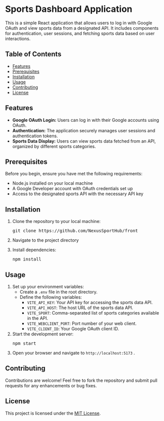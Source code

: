 # Sports Dashboard Application

This is a simple React application that allows users to log in with Google OAuth and view sports data from a designated API. It includes components for authentication, user sessions, and fetching sports data based on user interactions.

## Table of Contents
- [Features](#features)
- [Prerequisites](#prerequisites)
- [Installation](#installation)
- [Usage](#usage)
- [Contributing](#contributing)
- [License](#license)

## Features
- **Google OAuth Login:** Users can log in with their Google accounts using OAuth.
- **Authentication:** The application securely manages user sessions and authentication tokens.
- **Sports Data Display:** Users can view sports data fetched from an API, organized by different sports categories.

## Prerequisites
Before you begin, ensure you have met the following requirements:
- Node.js installed on your local machine
- A Google Developer account with OAuth credentials set up
- Access to the designated sports API with the necessary API key

## Installation
1. Clone the repository to your local machine:
   <pre>git clone https://github.com/NexusSportHub/front</pre>
2. Navigate to the project directory
   
3. Install dependencies:
   <pre>npm install</pre>

## Usage
1. Set up your environment variables:
   - Create a `.env` file in the root directory.
   - Define the following variables:
     - `VITE_API_KEY`: Your API key for accessing the sports data API.
     - `VITE_API_HOST`: The host URL of the sports data API.
     - `VITE_SPORT`: Comma-separated list of sports categories available in the API.
     - `VITE_WEBCLIENT_PORT`: Port number of your web client.
     - `VITE_CLIENT_ID`: Your Google OAuth client ID.
2. Start the development server:
   <pre>npm start</pre>
3. Open your browser and navigate to `http://localhost:5173` .

## Contributing
Contributions are welcome! Feel free to fork the repository and submit pull requests for any enhancements or bug fixes.

## License
This project is licensed under the [MIT License](https://opensource.org/licenses/MIT).

